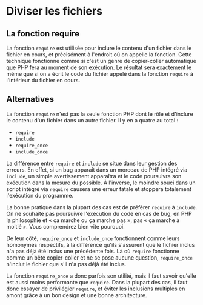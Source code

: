 # Diviser les fichiers

## La fonction require

La fonction `require` est utilisée pour inclure le contenu d'un fichier dans le fichier en cours, et précisément
à l'endroit où on appelle la fonction.
Cette technique fonctionne comme si c'est un genre de copier-coller automatique que PHP fera
au moment de son exécution. Le résultat sera exactement le même que si on a écrit le code du fichier appelé dans la fonction `require` à l'intérieur du fichier en cours.

## Alternatives

La fonction `require` n'est pas la seule fonction PHP dont le rôle et d'inclure le contenu d'un fichier dans un autre fichier. Il y en a quatre au total :

- `require`
- `include`
- `require_once`
- `include_once`

La différence entre `require` et `include` se situe dans leur gestion des erreurs. En effet, si un bug apparaît dans un morceau de PHP intégré via `include`, un simple avertissement apparaîtra et le code poursuivra son exécution dans la mesure du possible. À l'inverse, le moindre souci dans un script intégré via `require` causera une erreur fatale et stoppera totalement l'exécution du programme.

La bonne pratique dans la plupart des cas est de préférer `require` à `include`. On ne souhaite pas poursuivre l'exécution du code en cas de bug, en PHP la philosophie et « ça marche ou ça marche pas », pas « ça marche à moitié ». Vous comprendrez bien vite pourquoi.

De leur côté, `require_once` et `include_once` fonctionnent comme leurs homonymes respectifs, à la différence qu'ils s'assurent que le fichier inclus n'a pas déjà été inclus une précédente fois. Là où `require` fonctionne comme un bête copier-coller et ne se pose aucune question, `require_once` n'inclut le fichier que s'il n'a pas déjà été inclus.

La fonction `require_once` a donc parfois son utilité, mais il faut savoir qu'elle est aussi moins performante que `require`. Dans la plupart des cas, il faut donc essayer de privilégier `require`, et éviter les inclusions multiples en amont grâce à un bon design et une bonne architecture.